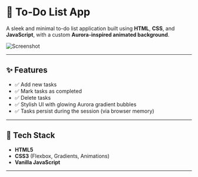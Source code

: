 # 📝 To-Do List App

A sleek and minimal to-do list application built using **HTML**, **CSS**, and **JavaScript**, with a custom **Aurora-inspired animated background**.

![Screenshot]("to-do-app.png")

---

## ✨ Features

- ✅ Add new tasks
- ✅ Mark tasks as completed
- ✅ Delete tasks
- ✅ Stylish UI with glowing Aurora gradient bubbles
- ✅ Tasks persist during the session (via browser memory)

---

## 🌈 Tech Stack

- **HTML5**
- **CSS3** (Flexbox, Gradients, Animations)
- **Vanilla JavaScript**

---



